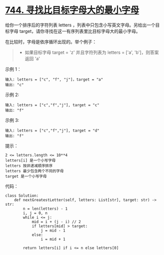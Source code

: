 # [744. 寻找比目标字母大的最小字母](https://leetcode-cn.com/problems/find-smallest-letter-greater-than-target/)

给你一个排序后的字符列表 letters ，列表中只包含小写英文字母。另给出一个目标字母 target，请你寻找在这一有序列表里比目标字母大的最小字母。

在比较时，字母是依序循环出现的。举个例子：

>- 如果目标字母 target = 'z' 并且字符列表为 letters = ['a', 'b']，则答案返回 'a'
 

示例 1：
```
输入: letters = ["c", "f", "j"]，target = "a"
输出: "c"
```
示例 2:
```
输入: letters = ["c","f","j"], target = "c"
输出: "f"
```
示例 3:
```
输入: letters = ["c","f","j"], target = "d"
输出: "f"
```

提示：
```
2 <= letters.length <= 10**4
letters[i] 是一个小写字母
letters 按非递减顺序排序
letters 最少包含两个不同的字母
target 是一个小写字母
```

代码：
```python3
class Solution:
    def nextGreatestLetter(self, letters: List[str], target: str) -> str:
        n = len(letters) - 1
        i, j = 0, n
        while i <= j:
            mid = i + (j - i) // 2
            if letters[mid] > target:
                j = mid - 1
            else:
                i = mid + 1
        
        return letters[i] if i <= n else letters[0]
```